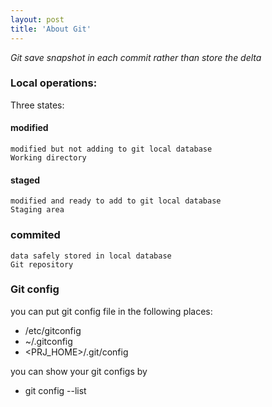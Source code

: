 ```yaml
---
layout: post
title: 'About Git'
---
```


*Git save snapshot in each commit rather than store the delta*

### Local operations:
  Three states:  
#### modified
    modified but not adding to git local database
    Working directory

#### staged
    modified and ready to add to git local database
    Staging area

### commited
    data safely stored in local database
    Git repository


### Git config
  you can put git config file in the following places:
  + /etc/gitconfig 
  + ~/.gitconfig 
  + <PRJ_HOME>/.git/config 

  you can show your git configs by
  + git config --list

